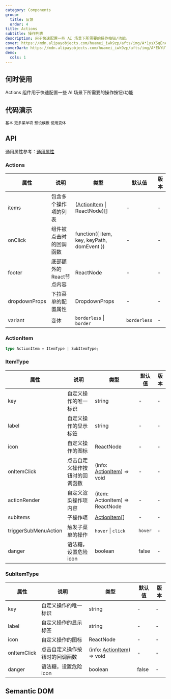 ```yaml
---
category: Components
group:
  title: 反馈
  order: 4
title: Actions
subtitle: 操作列表
description: 用于快速配置一些 AI 场景下所需要的操作按钮/功能。
cover: https://mdn.alipayobjects.com/huamei_iwk9zp/afts/img/A*1ysXSqEnAckAAAAAAAAAAAAADgCCAQ/original
coverDark: https://mdn.alipayobjects.com/huamei_iwk9zp/afts/img/A*EkYUTotf-eYAAAAAAAAAAAAADgCCAQ/original
demo:
  cols: 1
---
```


## 何时使用

Actions 组件用于快速配置一些 AI 场景下所需要的操作按钮/功能

## 代码演示

<!-- prettier-ignore -->
<code src="./demo/basic.tsx">基本</code>
<code src="./demo/sub.tsx">更多菜单项</code>
<code src="./demo/preset.tsx">预设模板</code>
<code src="./demo/variant.tsx">使用变体</code>

## API

通用属性参考：[通用属性](/docs/react/common-props)

### Actions

| 属性 | 说明 | 类型 | 默认值 | 版本 |
| --- | --- | --- | --- | --- |
| items | 包含多个操作项的列表 | ([ActionItem](#actionitem) \| ReactNode)[] | - | - |
| onClick | 组件被点击时的回调函数 | function({ item, key, keyPath, domEvent }) | - | - |
| footer | 底部额外的React节点内容 | ReactNode | - | - |
| dropdownProps | 下拉菜单的配置属性 | DropdownProps | - | - |
| variant | 变体 | `borderless` \| `border` | `borderless` | - |

### ActionItem

```typescript
type ActionItem = ItemType | SubItemType;
```

### ItemType

| 属性 | 说明 | 类型 | 默认值 | 版本 |
| --- | --- | --- | --- | --- |
| key | 自定义操作的唯一标识 | string | - | - |
| label | 自定义操作的显示标签 | string | - | - |
| icon | 自定义操作的图标 | ReactNode | - | - |
| onItemClick | 点击自定义操作按钮时的回调函数 | (info: [ActionItem](#actionitem)) => void | - | - |
| actionRender | 自定义渲染操作项内容 | (item: ActionItem) => ReactNode | - | - |
| subItems | 子操作项 | [ActionItem](#actionitem)[] | - | - |
| triggerSubMenuAction | 触发子菜单的操作 | `hover` \| `click` | `hover` | - |
| danger | 语法糖，设置危险icon | boolean | false | - |

### SubItemType

| 属性 | 说明 | 类型 | 默认值 | 版本 |
| --- | --- | --- | --- | --- |
| key | 自定义操作的唯一标识 | string | - | - |
| label | 自定义操作的显示标签 | string | - | - |
| icon | 自定义操作的图标 | ReactNode | - | - |
| onItemClick | 点击自定义操作按钮时的回调函数 | (info: [ActionItem](#actionitem)) => void | - | - |
| danger | 语法糖，设置危险icon | boolean | false | - |

## Semantic DOM

<code src="./demo/_semantic.tsx" simplify="true"></code>
